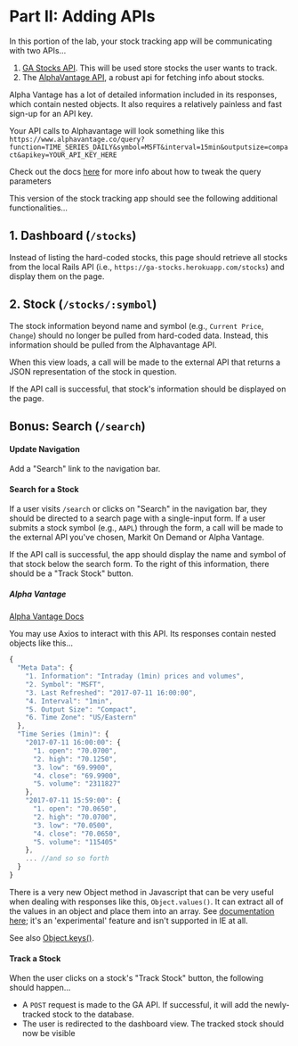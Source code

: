 # Part II: Adding APIs

In this portion of the lab, your stock tracking app will be communicating with two APIs...
  1. [GA Stocks API](https://ga-stocks.herokuapp.com/stocks). This will be used store stocks the user wants to track.
  1. The [AlphaVantage API](https://www.alphavantage.co/), a robust api for fetching info about stocks.

Alpha Vantage has a lot of detailed information included in its responses, which contain nested objects. It also requires a relatively painless and fast sign-up for an API key.

Your API calls to Alphavantage will look something like this `https://www.alphavantage.co/query?function=TIME_SERIES_DAILY&symbol=MSFT&interval=15min&outputsize=compact&apikey=YOUR_API_KEY_HERE`


Check out the docs [here](https://www.alphavantage.co/documentation/#intraday) for more info about how to tweak the query parameters

This version of the stock tracking app should see the following additional functionalities...

## 1. Dashboard (`/stocks`)

Instead of listing the hard-coded stocks, this page should retrieve all stocks from the local Rails API (i.e., `https://ga-stocks.herokuapp.com/stocks`) and display them on the page.


## 2. Stock (`/stocks/:symbol`)

The stock information beyond name and symbol (e.g., `Current Price`, `Change`) should no longer be pulled from hard-coded data. Instead, this information should be pulled from the Alphavantage API.

When this view loads, a call will be made to the external API that returns a JSON representation of the stock in question.

If the API call is successful, that stock's information should be displayed on the page.

## Bonus: Search (`/search`)

#### Update Navigation

Add a "Search" link to the navigation bar.

#### Search for a Stock

If a user visits `/search` or clicks on "Search" in the navigation bar, they should be directed to a search page with a single-input form. If a user submits a stock symbol (e.g., `AAPL`) through the form, a call will be made to the external API you've chosen, Markit On Demand or Alpha Vantage.

If the API call is successful, the app should display the name and symbol of that stock below the search form. To the right of this information, there should be a "Track Stock" button.

##### Alpha Vantage

[Alpha Vantage Docs](https://www.alphavantage.co/documentation/)

You may use Axios to interact with this API. Its responses contain nested objects like this...

```js
{
  "Meta Data": {
    "1. Information": "Intraday (1min) prices and volumes",
    "2. Symbol": "MSFT",
    "3. Last Refreshed": "2017-07-11 16:00:00",
    "4. Interval": "1min",
    "5. Output Size": "Compact",
    "6. Time Zone": "US/Eastern"
  },
  "Time Series (1min)": {
    "2017-07-11 16:00:00": {
      "1. open": "70.0700",
      "2. high": "70.1250",
      "3. low": "69.9900",
      "4. close": "69.9900",
      "5. volume": "2311827"
    },
    "2017-07-11 15:59:00": {
      "1. open": "70.0650",
      "2. high": "70.0700",
      "3. low": "70.0500",
      "4. close": "70.0650",
      "5. volume": "115405"
    },
    ... //and so so forth
  }
}
```

There is a very new Object method in Javascript that can be very useful when dealing with responses like this, `Object.values()`. It can extract all of the values in an object and place them into an array. See [documentation here](https://developer.mozilla.org/en-US/docs/Web/JavaScript/Reference/Global_Objects/Object/values); it's an 'experimental' feature and isn't supported in IE at all.

See also [Object.keys()](https://developer.mozilla.org/en-US/docs/Web/JavaScript/Reference/Global_Objects/Object/keys).


#### Track a Stock

When the user clicks on a stock's "Track Stock" button, the following should happen...
- A `POST` request is made to the GA API. If successful, it will add the newly-tracked stock to the database.
- The user is redirected to the dashboard view. The tracked stock should now be visible
